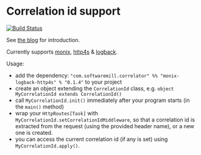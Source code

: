 # Correlation id support

[![Build Status](https://travis-ci.org/softwaremill/correlator.svg?branch=master)](https://travis-ci.org/softwaremill/correlator)

See [the blog](https://blog.softwaremill.com/correlation-ids-in-scala-using-monix-3aa11783db81) for introduction.

Currently supports [monix](https://monix.io), [http4s](https://http4s.org) & [logback](https://logback.qos.ch).

Usage:

* add the dependency: `"com.softwaremill.correlator" %% "monix-logback-http4s" % "0.1.4"` to your project
* create an object extending the `CorrelationId` class, e.g. `object MyCorrelationId extends CorrelationId()`
* call `MyCorrelationId.init()` immediately after your program starts (in the `main()` method)
* wrap your `HttpRoutes[Task]` with `MyCorrelationId.setCorrelationIdMiddleware`, so that a correlation id is
extracted from the request (using the provided header name), or a new one is created.
* you can access the current correlation id (if any is set) using `MyCorrelationId.apply()`. 
